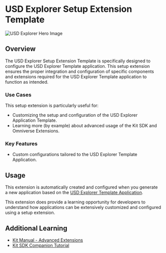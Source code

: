 # USD Explorer Setup Extension Template

![USD Explorer Hero Image](../../../readme-assets/usd_explorer.jpg)


## Overview

The USD Explorer Setup Extension Template is specifically designed to configure the USD Explorer Template application. This setup extension ensures the proper integration and configuration of specific components and extensions required for the USD Explorer Template application to function as intended.

### Use Cases

This setup extension is particularly useful for:

- Customizing the setup and configuration of the USD Explorer Application Template.
- Learning more (by example) about advanced usage of the Kit SDK and Omniverse Extensions.

### Key Features

- Custom configurations tailored to the USD Explorer Template Application.


## Usage

This extension is automatically created and configured when you generate a new application based on the [USD Explorer Template Application](../../apps/usd_explorer/README.md).

This extension does provide a learning opportunity for developers to understand how applications can be extensively customized and configured using a setup extension.

## Additional Learning

- [Kit Manual - Advanced Extensions](https://docs.omniverse.nvidia.com/kit/docs/kit-manual/latest/guide/extensions_advanced.html)
- [Kit SDK Companion Tutorial](https://docs.omniverse.nvidia.com/kit/docs/kit-app-template/latest/docs/intro.html)